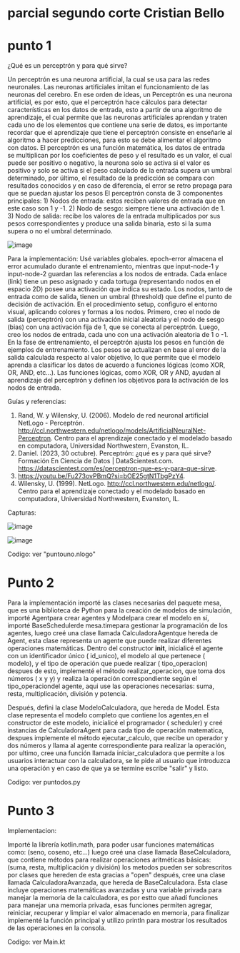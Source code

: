# parcial segundo corte Cristian Bello


# punto 1

¿Qué es un perceptrón y para qué sirve? 

Un perceptrón es una neurona artificial, la cual se usa para las redes neuronales. Las neuronas artificiales imitan el funcionamiento de las neuronas del cerebro.
En ese orden de ideas, un Perceptrón es una neurona artificial, es por esto, que el perceptrón hace cálculos para detectar características en los datos de entrada, esto a partir de una algoritmo de aprendizaje, el cual permite que las neuronas artificiales aprendan y traten cada uno de los elementos que contiene una serie de datos, es importante recordar que el aprendizaje que tiene el perceptrón consiste en enseñarle al algoritmo a hacer predicciones, para esto se debe alimentar el algoritmo con datos.
El perceptrón es una función matemática, los datos de entrada se multiplican por los coeficientes de peso y el resultado es un valor, el cual puede ser positivo o negativo, la neurona solo se activa si el valor es positivo y solo se activa si el peso calculado de la entrada supera un umbral determinado, por último, el resultado de la predicción se compara con resultados conocidos y en caso de diferencia, el error se retro propaga para que se puedan ajustar los pesos
El perceptrón consta de 3 componentes principales: 1) Nodos de entrada: estos reciben valores de entrada que en este caso son 1 y -1. 2) Nodo de sesgo: siempre tiene una activación de 1. 3) Nodo de salida: recibe los valores de la entrada multiplicados por sus pesos correspondientes y produce una salida binaria, esto si la suma supera o no el umbral determinado. 

![image](https://github.com/user-attachments/assets/9bf51f74-2a99-4e45-8d06-3fda51e8f20a)

Para la implementación:
Usé variables globales. epoch-error almacena el error acumulado durante el entrenamiento, mientras que input-node-1 y input-node-2 guardan las referencias a los nodos de entrada. Cada enlace (link) tiene un peso asignado y cada tortuga (representando nodos en el espacio 2D) posee una activación que indica su estado. Los nodos, tanto de entrada como de salida, tienen un umbral (threshold) que define el punto de decisión de activación.
En el procedimiento setup, configuro el entorno visual, aplicando colores y formas a los nodos. Primero, creo el nodo de salida (perceptrón) con una activación inicial aleatoria y el nodo de sesgo (bias) con una activación fija de 1, que se conecta al perceptrón. Luego, creo los nodos de entrada, cada uno con una activación aleatoria de 1 o -1.
En la fase de entrenamiento, el perceptrón ajusta los pesos en función de ejemplos de entrenamiento. Los pesos se actualizan en base al error de la salida calculada respecto al valor objetivo, lo que permite que el modelo aprenda a clasificar los datos de acuerdo a funciones lógicas (como XOR, OR, AND, etc…).
Las funciones lógicas, como XOR, OR y AND, ayudan al aprendizaje del perceptrón y definen los objetivos para la activación de los nodos de entrada.

Guías y referencias:

1.	Rand, W. y Wilensky, U. (2006). Modelo de red neuronal artificial NetLogo - Perceptrón. http://ccl.northwestern.edu/netlogo/models/ArtificialNeuralNet-Perceptron. Centro para el aprendizaje conectado y el modelado basado en computadora, Universidad Northwestern, Evanston, IL.
2.	Daniel. (2023, 30 octubre). Perceptrón: ¿qué es y para qué sirve? Formación En Ciencia de Datos | DataScientest.com. https://datascientest.com/es/perceptron-que-es-y-para-que-sirve.
3.	https://youtu.be/Fu273ovPBmQ?si=bOE25gtN1TbgPzY4.
4.	Wilensky, U. (1999). NetLogo. http://ccl.northwestern.edu/netlogo/. Centro para el aprendizaje conectado y el modelado basado en computadora, Universidad Northwestern, Evanston, IL.

Capturas:

![image](https://github.com/user-attachments/assets/1b59f717-8bab-41b5-b4f4-3bb198487eb6)

![image](https://github.com/user-attachments/assets/9d952817-c5d0-4330-bcc3-e7099e920f83)

Codigo: ver "puntouno.nlogo"


# Punto 2

Para la implementación importé las clases necesarias del paquete mesa, que es una biblioteca de Python para la creación de modelos de simulación, importé Agentpara crear agentes y Modelpara crear el modelo en sí, importé BaseSchedulerde mesa.timepara gestionar la programación de los agentes, luego creé una clase llamada CalculadoraAgentque hereda de Agent, esta clase representa un agente que puede realizar diferentes operaciones matemáticas. Dentro del constructor __init__, inicialicé el agente con un identificador único ( id_unico), el modelo al que pertenece ( modelo), y el tipo de operación que puede realizar ( tipo_operacion) despues de esto, implementé el método realizar_operacion, que toma dos números ( x y y) y realiza la operación correspondiente según el tipo_operaciondel agente, aqui use las operaciones necesarias: suma, resta, multiplicación, división y potencia.

Después, defini la clase ModeloCalculadora, que hereda de Model. Esta clase representa el modelo completo que contiene los agentes,en el constructor de este modelo, inicialicé el programador ( scheduler) y creé instancias de CalculadoraAgent para cada tipo de operación matematica, despues implemente el método ejecutar_calculo, que recibe un operador y dos números y llama al agente correspondiente para realizar la operación, por ultimo, cree una función llamada iniciar_calculadora que permite a los usuarios interactuar con la calculadora, se le pide al usuario que introduzca una operación y en caso de que ya se termine escribe "salir" y listo.

Codigo: ver puntodos.py


# Punto 3

Implementacion:

Importé la librería kotlin.math, para poder usar funciones matemáticas como: (seno, coseno, etc...) luego creé una clase llamada BaseCalculadora, que contiene métodos para realizar operaciones aritméticas básicas: (suma, resta, multiplicación y división) los metodos pueden ser sobrescritos por clases que hereden de esta gracias a "open" después, cree una clase llamada CalculadoraAvanzada, que hereda de BaseCalculadora. Esta clase incluye operaciones matemáticas avanzadas y una variable privada para manejar la memoria de la calculadora, es por estto que añadí funciones para manejar una memoria privada, esas funciones permiten agregar, reiniciar, recuperar y limpiar el valor almacenado en memoria, para finalizar implementé la función principal y utilizo println para mostrar los resultados de las operaciones en la consola.

Codigo: ver Main.kt
